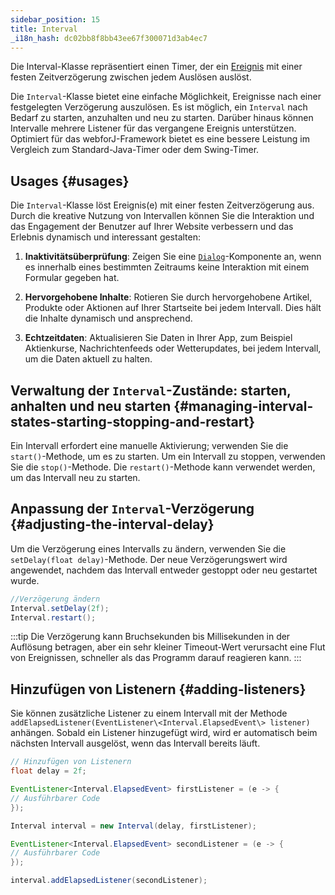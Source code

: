 ```yaml
---
sidebar_position: 15
title: Interval
_i18n_hash: dc02bb8f8bb43ee67f300071d3ab4ec7
---
```

<DocChip chip='since' label='24.02' />
<JavadocLink type="foundation" location="com/webforj/Interval" top='true'/>

Die <JavadocLink type="foundation" location="com/webforj/Interval" code='true'>Interval</JavadocLink>-Klasse repräsentiert einen Timer, der ein [Ereignis](../building-ui/events) mit einer festen Zeitverzögerung zwischen jedem Auslösen auslöst.

Die `Interval`-Klasse bietet eine einfache Möglichkeit, Ereignisse nach einer festgelegten Verzögerung auszulösen. Es ist möglich, ein `Interval` nach Bedarf zu starten, anzuhalten und neu zu starten. Darüber hinaus können Intervalle mehrere Listener für das vergangene Ereignis unterstützen. Optimiert für das webforJ-Framework bietet es eine bessere Leistung im Vergleich zum Standard-Java-Timer oder dem Swing-Timer.

## Usages {#usages}
Die `Interval`-Klasse löst Ereignis(e) mit einer festen Zeitverzögerung aus. Durch die kreative Nutzung von Intervallen können Sie die Interaktion und das Engagement der Benutzer auf Ihrer Website verbessern und das Erlebnis dynamisch und interessant gestalten:

1. **Inaktivitätsüberprüfung**: Zeigen Sie eine [`Dialog`](../components/dialog)-Komponente an, wenn es innerhalb eines bestimmten Zeitraums keine Interaktion mit einem Formular gegeben hat.

2. **Hervorgehobene Inhalte**: Rotieren Sie durch hervorgehobene Artikel, Produkte oder Aktionen auf Ihrer Startseite bei jedem Intervall. Dies hält die Inhalte dynamisch und ansprechend.

3. **Echtzeitdaten**: Aktualisieren Sie Daten in Ihrer App, zum Beispiel Aktienkurse, Nachrichtenfeeds oder Wetterupdates, bei jedem Intervall, um die Daten aktuell zu halten.

## Verwaltung der `Interval`-Zustände: starten, anhalten und neu starten {#managing-interval-states-starting-stopping-and-restart}
Ein Intervall erfordert eine manuelle Aktivierung; verwenden Sie die `start()`-Methode, um es zu starten. Um ein Intervall zu stoppen, verwenden Sie die `stop()`-Methode. Die `restart()`-Methode kann verwendet werden, um das Intervall neu zu starten.

## Anpassung der `Interval`-Verzögerung {#adjusting-the-interval-delay}

Um die Verzögerung eines Intervalls zu ändern, verwenden Sie die `setDelay(float delay)`-Methode. Der neue Verzögerungswert wird angewendet, nachdem das Intervall entweder gestoppt oder neu gestartet wurde.


```java
//Verzögerung ändern
Interval.setDelay(2f);
Interval.restart();
```

:::tip
Die Verzögerung kann Bruchsekunden bis Millisekunden in der Auflösung betragen, aber ein sehr kleiner Timeout-Wert verursacht eine Flut von Ereignissen, schneller als das Programm darauf reagieren kann.
:::

## Hinzufügen von Listenern {#adding-listeners}

Sie können zusätzliche Listener zu einem Intervall mit der Methode `addElapsedListener(EventListener\<Interval.ElapsedEvent\> listener)` anhängen. Sobald ein Listener hinzugefügt wird, wird er automatisch beim nächsten Intervall ausgelöst, wenn das Intervall bereits läuft.

```java
// Hinzufügen von Listenern
float delay = 2f;

EventListener<Interval.ElapsedEvent> firstListener = (e -> {
// Ausführbarer Code
});

Interval interval = new Interval(delay, firstListener);

EventListener<Interval.ElapsedEvent> secondListener = (e -> {
// Ausführbarer Code
});

interval.addElapsedListener(secondListener);
```
